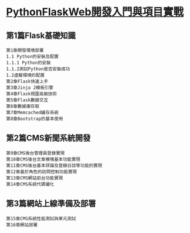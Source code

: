 # [PythonFlaskWeb開發入門與項目實戰](https://www.tenlong.com.tw/products/9787111630883)

## 第1篇Flask基礎知識
```
第1章開發環境部署
1.1 Python的安裝及配置
1.1.1 Python的安裝
1.1.2測試Python是否安裝成功
1.2虛擬環境的配置
第2章Flask快速上手
第3章Jinja 2模板引擎
第4章Flask視圖高級技術
第5章Flask數據交互
第6章數據庫存取
第7章Memcached緩存系統
第8章Bootstrap的基本使用
```

## 第2篇CMS新聞系統開發
```
第9章CMS後台管理員登錄實現
第10章CMS後台文章模塊基本功能實現
第11章CMS後台基本評論及登錄日誌等功能的實現
第12章基於角色的訪問控制功能實現
第13章CMS網站前台功能實現
第14章CMS系統代碼優化
```
## 第3篇網站上線準備及部署
```
第15章CMS系統性能測試與單元測試
第16章網站部署
```

